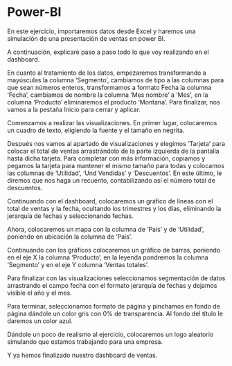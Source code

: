 # Power-BI

En este ejercicio, importaremos datos desde Excel y haremos una simulación de una presentación de ventas en power BI.

A continuación, explicaré paso a paso todo lo que voy realizando en el dashboard.

En cuanto al tratamiento de los datos, empezaremos transformando a mayúsculas la columna ‘Segmento’, cambiamos de tipo a las columnas para que sean números enteros, transformamos a formato Fecha la columna  ‘Fecha’, cambiamos de nombre la columna ‘Mes nombre’ a ‘Mes’, en la columna ‘Producto’ eliminaremos el producto ‘Montana’. Para finalizar, nos vamos a la pestaña Inicio para cerrar y aplicar.


Comenzamos a realizar las visualizaciones.
En primer lugar, colocaremos un cuadro de texto, eligiendo la fuente y el tamaño en negrita.

Después nos vamos al apartado de visualizaciones y elegimos ‘Tarjeta’ para colocar el total de ventas arrastrándolo de la parte izquierda de la pantalla hasta dicha tarjeta. Para completar con más información, copiamos y pegamos la tarjeta para mantener el mismo tamaño para todas y colocamos las columnas de ‘Utilidad’, ‘Und Vendidas’ y ‘Descuentos’. En este último, le diremos que nos haga un recuento, contabilizando así el número total de descuentos.

Continuando con el dashboard, colocaremos un gráfico de líneas con el total de ventas y la fecha, ocultando los trimestres y los días, eliminando la jerarquía de fechas y seleccionando fechas.

Ahora, colocaremos un mapa con la columna de ‘País’ y de ‘Utilidad’, poniendo en ubicación la columna de ‘País’.

Continuando con los gráficos colocaremos un gráfico de barras, poniendo en el eje X la columna ‘Producto’, en la leyenda pondremos la columna ‘Segmento’ y en el eje Y columna ‘Ventas totales’.

Para finalizar con las visualizaciones seleccionamos segmentación de datos arrastrando el campo fecha con el formato jerarquía de fechas y dejamos visible el año y el mes.

Para terminar, seleccionamos formato de página y pinchamos en fondo de página dándole un color gris con 0% de transparencia. Al fondo del título le daremos un color azul.

Dándole un poco de realismo al ejercicio, colocaremos un logo aleatorio simulando que estamos trabajando para una empresa.

Y ya hemos finalizado nuestro dashboard de ventas.
